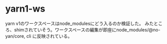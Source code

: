 # yarn1-ws

yarn v1のワークスペースはnode_modulesにどう入るのか検証した。
みたところ、shimされていそう。ワークスペースの編集が即座にnode_modules/@no-yan/core, cli に反映されている。
